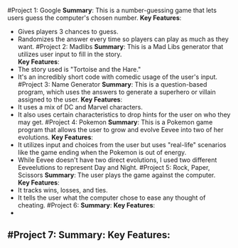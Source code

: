 #Project 1: Google
**Summary**: This is a number-guessing game that lets users guess the computer's chosen number. 
**Key Features**: 
- Gives players 3 chances to guess.
- Randomizes the answer every time so players can play as much as they want.
#Project 2: Madlibs
**Summary**: This is a Mad Libs generator that utilizes user input to fill in the story.  
**Key Features**: 
- The story used is "Tortoise and the Hare."
- It's an incredibly short code with comedic usage of the user's input.
#Project 3: Name Generator
**Summary**: This is a question-based program, which uses the answers to generate a superhero or villain assigned to the user. 
**Key Features**: 
- It uses a mix of DC and Marvel characters.
- It also uses certain characteristics to drop hints for the user on who they may get.
#Project 4: Pokemon
**Summary**: This is a Pokemon game program that allows the user to grow and evolve Eevee into two of her evolutions. 
**Key Features**: 
- It utilizes input and choices from the user but uses "real-life" scenarios like the game ending when the Pokemon is out of energy.
- While Eevee doesn't have two direct evolutions, I used two different Eeveelutions to represent Day and Night.
#Project 5: Rock, Paper, Scissors
**Summary**: The user plays the game against the computer.  
**Key Features**: 
- It tracks wins, losses, and ties. 
- It tells the user what the computer chose to ease any thought of cheating.
#Project 6: 
**Summary**: 
**Key Features**: 
-
#Project 7:
**Summary**: 
**Key Features**: 
-
